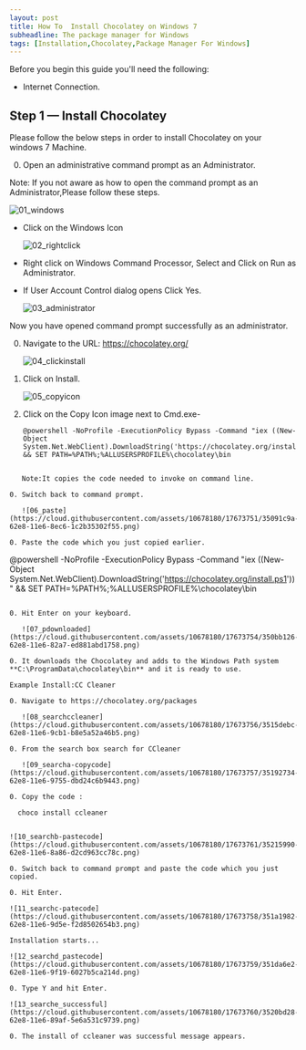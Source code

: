 ```yaml
---
layout: post
title: How To  Install Chocolatey on Windows 7
subheadline: The package manager for Windows
tags: [Installation,Chocolatey,Package Manager For Windows]
---
```


Before you begin this guide you'll need the following:

- Internet Connection.

## Step 1 — Install Chocolatey

Please follow the below steps in order to install Chocolatey on your windows 7 Machine.

0. Open an administrative command prompt as an Administrator.

Note: If you not aware as how to open the command prompt as an Administrator,Please follow these steps.


   ![01_windows](https://cloud.githubusercontent.com/assets/10678180/17673749/34f35ebe-62e8-11e6-9271-8ed95d43d1e2.png)

- Click on the Windows Icon 

   ![02_rightclick](https://cloud.githubusercontent.com/assets/10678180/17673750/35011856-62e8-11e6-9575-1797a46a5571.png)

- Right click on Windows Command Processor, Select and Click on Run as Administrator.
- If User Account Control dialog opens Click Yes.

   ![03_administrator](https://cloud.githubusercontent.com/assets/10678180/17673752/350a6ff0-62e8-11e6-9abb-95aaadf65eaf.png)


Now you have opened command prompt successfully as an administrator.

0. Navigate to the URL: https://chocolatey.org/
 
   ![04_clickinstall](https://cloud.githubusercontent.com/assets/10678180/17673753/350b31f6-62e8-11e6-8551-0a732c28ab67.png)

0. Click on Install.

   ![05_copyicon](https://cloud.githubusercontent.com/assets/10678180/17673755/350f5c86-62e8-11e6-859e-a3236f595c94.png)

0. Click on the Copy Icon image next to  Cmd.exe-  


   ```
   @powershell -NoProfile -ExecutionPolicy Bypass -Command "iex ((New-Object System.Net.WebClient).DownloadString('https://chocolatey.org/install.ps1'))" && SET PATH=%PATH%;%ALLUSERSPROFILE%\chocolatey\bin
```

   Note:It copies the code needed to invoke on command line.

0. Switch back to command prompt.

   ![06_paste](https://cloud.githubusercontent.com/assets/10678180/17673751/35091c9a-62e8-11e6-8ec6-1c2b35302f55.png)

0. Paste the code which you just copied earlier.

   ```
   @powershell -NoProfile -ExecutionPolicy Bypass -Command "iex ((New-Object System.Net.WebClient).DownloadString('https://chocolatey.org/install.ps1'))" && SET PATH=%PATH%;%ALLUSERSPROFILE%\chocolatey\bin
```

0. Hit Enter on your keyboard. 

   ![07_pdownloaded](https://cloud.githubusercontent.com/assets/10678180/17673754/350bb126-62e8-11e6-82a7-ed881abd1758.png)

0. It downloads the Chocolatey and adds to the Windows Path system **C:\ProgramData\chocolatey\bin** and it is ready to use.

Example Install:CC Cleaner

0. Navigate to https://chocolatey.org/packages

   ![08_searchccleaner](https://cloud.githubusercontent.com/assets/10678180/17673756/3515debc-62e8-11e6-9cb1-b8e5a52a46b5.png)

0. From the search box search for CCleaner

   ![09_searcha-copycode](https://cloud.githubusercontent.com/assets/10678180/17673757/35192734-62e8-11e6-9755-dbd24c6b9443.png)
   
0. Copy the code : 

   ```
      choco install ccleaner
   ```

   ![10_searchb-pastecode](https://cloud.githubusercontent.com/assets/10678180/17673761/35215990-62e8-11e6-8a86-d2cd963cc78c.png)

0. Switch back to command prompt and paste the code which you just copied.

0. Hit Enter.

   ![11_searchc-patecode](https://cloud.githubusercontent.com/assets/10678180/17673758/351a1982-62e8-11e6-9d5e-f2d8502654b3.png)

   Installation starts...

   ![12_searchd_pastecode](https://cloud.githubusercontent.com/assets/10678180/17673759/351da6e2-62e8-11e6-9f19-6027b5ca214d.png)

0. Type Y and hit Enter.

   ![13_searche_successful](https://cloud.githubusercontent.com/assets/10678180/17673760/3520bd28-62e8-11e6-89af-5e6a531c9739.png)

0. The install of ccleaner was successful message appears.
